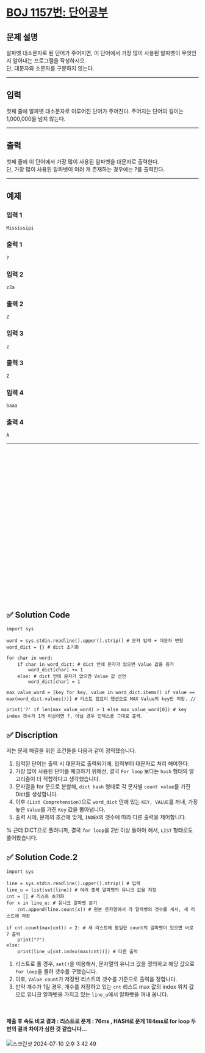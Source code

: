 # [BOJ 1157번: 단어공부](https://www.acmicpc.net/problem/1157)

## 문제 설명

알파벳 대소문자로 된 단어가 주어지면, 이 단어에서 가장 많이 사용된 알파벳이 무엇인지 알아내는 프로그램을 작성하시오.  
단, 대문자와 소문자를 구분하지 않는다.

---

## 입력

첫째 줄에 알파벳 대소문자로 이루어진 단어가 주어진다. 주어지는 단어의 길이는 1,000,000을 넘지 않는다.

---

## 출력

첫째 줄에 이 단어에서 가장 많이 사용된 알파벳을 대문자로 출력한다.  
단, 가장 많이 사용된 알파벳이 여러 개 존재하는 경우에는 ?를 출력한다.

---

## 예제

### 입력 1

```
Mississipi
```

### 출력 1

```
?
```

### 입력 2

```
zZa
```

### 출력 2

```
Z
```

### 입력 3

```
z
```

### 출력 3

```
Z
```

### 입력 4

```
baaa
```

### 출력 4

```
A
```

---


<br/>
<br/>
<br/>
<br/>
<br/>
<br/>
<br/>
<br/>
<br/>
<br/>
<br/>
<br/>
<br/>
<br/>
<br/>
<br/>
<br/>
<br/>
<br/>
<br/>
<br/>
<br/>
<br/>


## ✅ Solution Code

```python3
import sys

word = sys.stdin.readline().upper().strip() # 문자 입력 + 대문자 변형
word_dict = {} # dict 초기화

for char in word:
    if char in word_dict: # dict 안에 문자가 있으면 Value 값을 증가
        word_dict[char] += 1
    else: # dict 안에 문자가 없으면 Value 값 선언 
        word_dict[char] = 1
    
max_value_word = [key for key, value in word_dict.items() if value == max(word_dict.values())] # 리스트 컴프리 헨션으로 MAX Value의 key만 저장. //

print('?' if len(max_value_word) > 1 else max_value_word[0]) # key index 갯수가 1개 이상이면 ?, 아닐 경우 인덱스를 그대로 출력.
```

## ✅ Discription  

저는 문제 해결을 위한 조건들을 다음과 같이 정의했습니다.  

1. 입력된 단어는 출력 시 대문자로 출력되기에, 입력부터 대문자로 처리 해야한다.  
2. 가장 많이 사용된 단어를 체크하기 위해선, 결국 `For loop` 보다는 `hash` 형태의 알고리즘이 더 적합하다고 생각했습니다.  
3. 문자열을 for 문으로 분할해, `dict hash` 형태로 각 문자별 `count value`를 가진 Dict를 생성합니다.
4. 이후 `(List Comprehension)`으로 `word_dict` 안에 있는 `KEY, VALUE`를 꺼내, 가장 높은 `Value`를 가진 `Key` 값을 뽑아냅니다.  
5. 출력 시에, 문제의 조건에 맞게, `INDEX`의 갯수에 따라 다른 출력을 제어합니다.  

% 근데 DICT으로 풀려니까, 결국 `for loop`을 2번 이상 돌아야 해서, `LIST` 형태로도 풀어봤습니다. 

## ✅ Solution Code.2

```python3
import sys

line = sys.stdin.readline().upper().strip() # 입력
line_u = list(set(line)) # 여러 중복 알파벳의 유니크 값을 저장
cnt = [] # 리스트 초기화
for x in line_u: # 유니크 알파벳 분기
    cnt.append(line.count(x)) # 원본 문자열에서 각 알파벳의 갯수를 세서, 새 리스트에 저장

if cnt.count(max(cnt)) > 2: # 새 리스트에 동일한 count의 알파벳이 있으면 바로 ? 출력
    print("?")
else:
    print(line_u[cnt.index(max(cnt))]) # 다른 출력
```

1. 리스트로 풀 경우, `set()`을 이용해서, 문자열의 유니크 값을 정의하고 해당 값으로 `For loop`을 돌려 갯수를 구했습니다.  
2. 이후, `Value count`가 저장된 리스트의 갯수를 기준으로 출력을 정합니다.  
3. 만약 개수가 1일 경우, 개수를 저장하고 있는 `cnt` 리스트 max 값의 index 위치 값으로 유니크 알파벳을 가지고 있는 `line_u`에서 알파벳을 꺼내 옵니다.  

<br/>

#### 제출 후 속도 비교 결과 : 리스트로 푼게 : 76ms , HASH로 푼게 184ms로 for loop 두번의 결과 차이가 심한 것 같습니다...
![스크린샷 2024-07-10 오후 3 42 49](https://github.com/nasa1515/Learn_Algorithm-Python/assets/69498804/b8631671-c612-47be-9eb6-fcb3bb078d2a)





